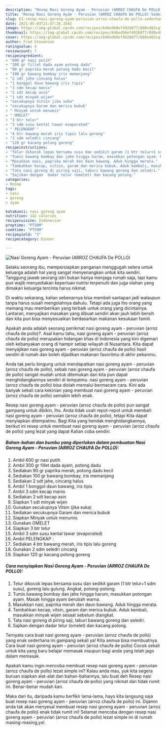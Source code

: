 ```yaml
---
description: "Resep Nasi Goreng Ayam - Peruvian (ARROZ CHAUFA De POLLO) Sederhana dan Mudah Dibuat"
title: "Resep Nasi Goreng Ayam - Peruvian (ARROZ CHAUFA De POLLO) Sederhana dan Mudah Dibuat"
slug: 61-resep-nasi-goreng-ayam-peruvian-arroz-chaufa-de-pollo-sederhana-dan-mudah-dibuat
date: 2021-05-03T21:47:26.354Z
image: https://img-global.cpcdn.com/recipes/646edb0ef4926877/680x482cq70/nasi-goreng-ayam-peruvian-arroz-chaufa-de-pollo-foto-resep-utama.jpg
thumbnail: https://img-global.cpcdn.com/recipes/646edb0ef4926877/680x482cq70/nasi-goreng-ayam-peruvian-arroz-chaufa-de-pollo-foto-resep-utama.jpg
cover: https://img-global.cpcdn.com/recipes/646edb0ef4926877/680x482cq70/nasi-goreng-ayam-peruvian-arroz-chaufa-de-pollo-foto-resep-utama.jpg
author: Fred Stevenson
ratingvalue: 4
reviewcount: 7
recipeingredient:
- "600 gr nasi putih"
- "300 gr fillet dada ayam potong dadu"
- "90 gr paprika merah potong dadu kecil"
- "100 gr bawang bombay iris memanjang"
- "2 sdt jahe cincang halus"
- "1 bonggol daun bawang iris tipis"
- "3 sdm kecap manis"
- "2 sdt kecap asin"
- "1 sdt minyak wijen"
- "secukupnya Vitsin jika suka"
- "secukupnya Garam dan merica bubuk"
- " Minyak untuk menumis"
- " OMELET"
- "3 btr telur"
- "3 sdm susu kental tawar evaporated"
- " PELENGKAP "
- "4 btr bawang merah iris tipis lalu goreng"
- "2 sdm seledri cincang"
- "120 gr kacang polong goreng"
recipeinstructions:
- "Telur dikocok lepas bersama susu dan sedikit garam (1 btr telur+1 sdm susu), goreng lalu gulung. Angkat, potong-potong."
- "Tumis bawang bombay dan jahe hingga harum, masukkan potongan ayam. Masak hingga ayam berubah warna."
- "Masukkan nasi, paprika merah dan daun bawang. Aduk hingga merata."
- "Tambahkan kecap, vitsin, garam dan merica bubuk. Aduk kembali, masukkan minyak wijen sesaat sebelum diangkat."
- "Tata nasi goreng di piring saji, taburi bawang goreng dan seledri."
- "Sajikan dengan  dadar telur (omelet) dan kacang polong."
categories:
- Resep
tags:
- nasi
- goreng
- ayam

katakunci: nasi goreng ayam 
nutrition: 142 calories
recipecuisine: Indonesian
preptime: "PT30M"
cooktime: "PT59M"
recipeyield: "3"
recipecategory: Dinner

---
```



![Nasi Goreng Ayam - Peruvian (ARROZ CHAUFA De POLLO)](https://img-global.cpcdn.com/recipes/646edb0ef4926877/680x482cq70/nasi-goreng-ayam-peruvian-arroz-chaufa-de-pollo-foto-resep-utama.jpg)

Selaku seorang ibu, mempersiapkan panganan menggugah selera untuk keluarga adalah hal yang sangat menyenangkan untuk kita sendiri. Tanggung jawab seorang istri bukan hanya menjaga rumah saja, tapi kamu pun wajib menyediakan keperluan nutrisi terpenuhi dan juga olahan yang dimakan keluarga tercinta harus nikmat.

Di waktu  sekarang, kalian sebenarnya bisa membeli santapan jadi walaupun tanpa harus susah mengolahnya dahulu. Tetapi ada juga lho orang yang memang mau memberikan yang terbaik untuk orang yang dicintainya. Lantaran, menyajikan masakan yang dibuat sendiri akan jauh lebih bersih dan kita pun bisa menyesuaikan berdasarkan makanan kesukaan famili. 



Apakah anda adalah seorang penikmat nasi goreng ayam - peruvian (arroz chaufa de pollo)?. Asal kamu tahu, nasi goreng ayam - peruvian (arroz chaufa de pollo) merupakan hidangan khas di Indonesia yang kini digemari oleh kebanyakan orang di hampir setiap wilayah di Nusantara. Kita dapat menyajikan nasi goreng ayam - peruvian (arroz chaufa de pollo) hasil sendiri di rumah dan boleh dijadikan makanan favoritmu di akhir pekanmu.

Anda tak perlu bingung untuk mendapatkan nasi goreng ayam - peruvian (arroz chaufa de pollo), sebab nasi goreng ayam - peruvian (arroz chaufa de pollo) sangat mudah untuk ditemukan dan kita pun dapat menghidangkannya sendiri di tempatmu. nasi goreng ayam - peruvian (arroz chaufa de pollo) bisa diolah memalui bermacam cara. Kini ada banyak sekali cara kekinian yang membuat nasi goreng ayam - peruvian (arroz chaufa de pollo) semakin lebih enak.

Resep nasi goreng ayam - peruvian (arroz chaufa de pollo) pun sangat gampang untuk dibikin, lho. Anda tidak usah repot-repot untuk membeli nasi goreng ayam - peruvian (arroz chaufa de pollo), tetapi Kita dapat menyiapkan ditempatmu. Bagi Kita yang hendak menghidangkannya, berikut ini resep untuk membuat nasi goreng ayam - peruvian (arroz chaufa de pollo) yang lezat yang dapat Kalian coba sendiri.

<!--inarticleads1-->

##### Bahan-bahan dan bumbu yang diperlukan dalam pembuatan Nasi Goreng Ayam - Peruvian (ARROZ CHAUFA De POLLO):

1. Ambil 600 gr nasi putih
1. Ambil 300 gr fillet dada ayam, potong dadu
1. Sediakan 90 gr paprika merah, potong dadu kecil
1. Sediakan 100 gr bawang bombay, iris memanjang
1. Sediakan 2 sdt jahe, cincang halus
1. Ambil 1 bonggol daun bawang, iris tipis
1. Ambil 3 sdm kecap manis
1. Sediakan 2 sdt kecap asin
1. Siapkan 1 sdt minyak wijen
1. Gunakan secukupnya Vitsin (jika suka)
1. Sediakan secukupnya Garam dan merica bubuk
1. Siapkan  Minyak untuk menumis
1. Gunakan  OMELET
1. Siapkan 3 btr telur
1. Ambil 3 sdm susu kental tawar (evaporated)
1. Ambil  PELENGKAP :
1. Sediakan 4 btr bawang merah, iris tipis lalu goreng
1. Gunakan 2 sdm seledri cincang
1. Siapkan 120 gr kacang polong goreng




<!--inarticleads2-->

##### Cara menyiapkan Nasi Goreng Ayam - Peruvian (ARROZ CHAUFA De POLLO):

1. Telur dikocok lepas bersama susu dan sedikit garam (1 btr telur+1 sdm susu), goreng lalu gulung. Angkat, potong-potong.
1. Tumis bawang bombay dan jahe hingga harum, masukkan potongan ayam. Masak hingga ayam berubah warna.
1. Masukkan nasi, paprika merah dan daun bawang. Aduk hingga merata.
1. Tambahkan kecap, vitsin, garam dan merica bubuk. Aduk kembali, masukkan minyak wijen sesaat sebelum diangkat.
1. Tata nasi goreng di piring saji, taburi bawang goreng dan seledri.
1. Sajikan dengan  dadar telur (omelet) dan kacang polong.




Ternyata cara buat nasi goreng ayam - peruvian (arroz chaufa de pollo) yang enak sederhana ini gampang sekali ya! Kita semua bisa membuatnya. Cara buat nasi goreng ayam - peruvian (arroz chaufa de pollo) Cocok sekali untuk kita yang baru belajar memasak maupun bagi anda yang telah jago dalam memasak.

Apakah kamu ingin mencoba membuat resep nasi goreng ayam - peruvian (arroz chaufa de pollo) lezat simple ini? Kalau anda mau, yuk kita segera buruan siapkan alat-alat dan bahan-bahannya, lalu buat deh Resep nasi goreng ayam - peruvian (arroz chaufa de pollo) yang nikmat dan tidak rumit ini. Benar-benar mudah kan. 

Maka dari itu, daripada kamu berfikir lama-lama, hayo kita langsung saja buat resep nasi goreng ayam - peruvian (arroz chaufa de pollo) ini. Dijamin anda tak akan menyesal membuat resep nasi goreng ayam - peruvian (arroz chaufa de pollo) enak tidak rumit ini! Selamat mencoba dengan resep nasi goreng ayam - peruvian (arroz chaufa de pollo) lezat simple ini di rumah masing-masing,ya!.

